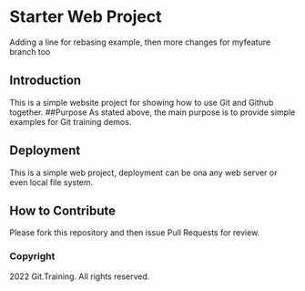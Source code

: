 # Starter Web Project
Adding a line for rebasing example, then more changes for myfeature branch too
## Introduction
This is a simple website project for showing how to use Git and Github together.
##Purpose
As stated above, the main purpose is to provide simple examples for Git training demos.
## Deployment
This is a simple web project, deployment can be ona any web server or even local file system.
## How to Contribute
Please fork this repository and then issue Pull Requests for review.
### Copyright
2022 Git.Training. All rights reserved.